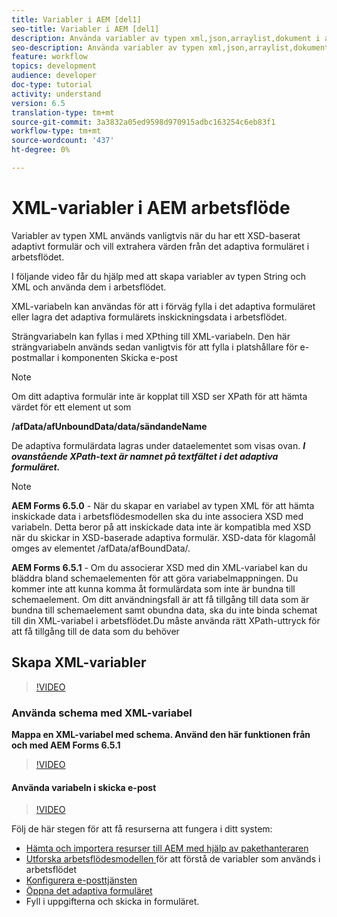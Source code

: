 ```yaml
---
title: Variabler i AEM [del1]
seo-title: Variabler i AEM [del1]
description: Använda variabler av typen xml,json,arraylist,dokument i aem-arbetsflöde
seo-description: Använda variabler av typen xml,json,arraylist,dokument i aem-arbetsflöde
feature: workflow
topics: development
audience: developer
doc-type: tutorial
activity: understand
version: 6.5
translation-type: tm+mt
source-git-commit: 3a3832a05ed9598d970915adbc163254c6eb83f1
workflow-type: tm+mt
source-wordcount: '437'
ht-degree: 0%

---
```



# XML-variabler i AEM arbetsflöde

Variabler av typen XML används vanligtvis när du har ett XSD-baserat adaptivt formulär och vill extrahera värden från det adaptiva formuläret i arbetsflödet.

I följande video får du hjälp med att skapa variabler av typen String och XML och använda dem i arbetsflödet.

XML-variabeln kan användas för att i förväg fylla i det adaptiva formuläret eller lagra det adaptiva formulärets inskickningsdata i arbetsflödet.

Strängvariabeln kan fyllas i med XPthing till XML-variabeln. Den här strängvariabeln används sedan vanligtvis för att fylla i platshållare för e-postmallar i komponenten Skicka e-post

>[!NOTE]
>
>Om ditt adaptiva formulär inte är kopplat till XSD ser XPath för att hämta värdet för ett element ut som
>
>**/afData/afUnboundData/data/sändandeName**

De adaptiva formulärdata lagras under dataelementet som visas ovan. **_I ovanstående XPath-text är namnet på textfältet i det adaptiva formuläret._**

>[!NOTE]
>
>**AEM Forms 6.5.0** - När du skapar en variabel av typen XML för att hämta inskickade data i arbetsflödesmodellen ska du inte associera XSD med variabeln. Detta beror på att inskickade data inte är kompatibla med XSD när du skickar in XSD-baserade adaptiva formulär. XSD-data för klagomål omges av elementet /afData/afBoundData/.
>
>**AEM Forms 6.5.1** - Om du associerar XSD med din XML-variabel kan du bläddra bland schemaelementen för att göra variabelmappningen. Du kommer inte att kunna komma åt formulärdata som inte är bundna till schemaelement. Om ditt användningsfall är att få tillgång till data som är bundna till schemaelement samt obundna data, ska du inte binda schemat till din XML-variabel i arbetsflödet.Du måste använda rätt XPath-uttryck för att få tillgång till de data som du behöver

## Skapa XML-variabler

>[!VIDEO](https://video.tv.adobe.com/v/26440?quality=12?autoplay=1)

### Använda schema med XML-variabel

**Mappa en XML-variabel med schema. Använd den här funktionen från och med AEM Forms 6.5.1**

>[!VIDEO](https://video.tv.adobe.com/v/28098?quality=9&learn=on)

#### Använda variabeln i skicka e-post

>[!VIDEO](https://video.tv.adobe.com/v/26441?quality=12&learn=on)

Följ de här stegen för att få resurserna att fungera i ditt system:

* [Hämta och importera resurser till AEM med hjälp av pakethanteraren](assets/xmlandstringvariable.zip)
* [Utforska arbetsflödesmodellen ](http://localhost:4502/editor.html/conf/global/settings/workflow/models/vacationrequest.html) för att förstå de variabler som används i arbetsflödet
* [Konfigurera e-posttjänsten](https://helpx.adobe.com/experience-manager/6-5/sites/administering/using/notification.html#ConfiguringtheMailService)
* [Öppna det adaptiva formuläret](http://localhost:4502/content/dam/formsanddocuments/applicationfortimeoff/jcr:content?wcmmode=disabled)
* Fyll i uppgifterna och skicka in formuläret.

